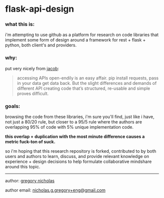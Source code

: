 flask-api-design
================


### what this is:

i'm attempting to use github as a platform for research on code libraries that
implement some form of design around a framework for rest + flask + python, both
client's and providers.


### why:

put very nicely from [jacob](https://github.com/jacobb/nap):
> accessing APIs open-endily is an easy affair. pip install requests, pass in
your data get data back. But the slight differences and demands of different
API creating code that’s structured, re-usable and simple proves difficult.


### goals:

browsing the code from these libraries, i'm sure you'll find, just like i have,
not just a 80/20 rule, but closer to a 95/5 rule where the authors are
overlapping 95% of code with 5% unique implementation code.

**this overlap + duplication with the most minute difference causes a metric fuck-ton of suck.**

so i'm hoping that this research repository is forked, contributed to by both
users and authors to learn, discuss, and provide relevant knowledge on
experience + design decisions to help formulate collaborative mindshare around
this topic.


-----

author: [gregory nicholas](http://github.com/gregorynicholas)

author email: nicholas.g.gregory+eng@gmail.com
